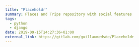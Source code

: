 ```yaml
---
title: "Placeholdr"
summary: Places and Trips repository with social features
tags:
  - python
  - django
date: 2019-09-15T14:27:36+01:00
external_link: https://gitlab.com/guillaumedsde/Placeholdr
---
```

